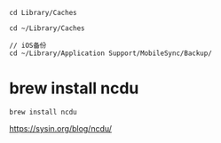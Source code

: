 



```
cd Library/Caches

cd ~/Library/Caches

// iOS备份
cd ~/Library/Application Support/MobileSync/Backup/
```







# brew install ncdu

```
brew install ncdu
```

https://sysin.org/blog/ncdu/

